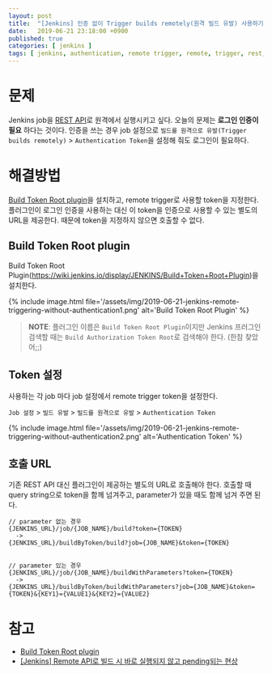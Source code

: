 ```yaml
---
layout: post
title:  "[Jenkins] 인증 없이 Trigger builds remotely(원격 빌드 유발) 사용하기"
date:   2019-06-21 23:18:00 +0900
published: true
categories: [ jenkins ]
tags: [ jenkins, authentication, remote trigger, remote, trigger, rest, build, token, plugin ]
---
```


# 문제

Jenkins job을 [REST API](https://wiki.jenkins.io/display/JENKINS/Remote+access+API)로 원격에서 실행시키고 싶다. 오늘의 문제는 **로그인 인증이 필요** 하다는 것이다. 인증을 쓰는 경우 job 설정으로 `빌드를 원격으로 유발(Trigger builds remotely)` > `Authentication Token`을 설정해 줘도 로그인이 필요하다.


# 해결방법

[Build Token Root plugin](https://wiki.jenkins.io/display/JENKINS/Build+Token+Root+Plugin)을 설치하고, remote trigger로 사용할 token을 지정한다. 플러그인이 로그인 인증을 사용하는 대신 이 token을 인증으로 사용할 수 있는 별도의 URL을 제공한다. 때문에 token을 지정하지 않으면 호출할 수 없다.


## Build Token Root plugin

Build Token Root Plugin(https://wiki.jenkins.io/display/JENKINS/Build+Token+Root+Plugin)을 설치한다.

{% include image.html file='/assets/img/2019-06-21-jenkins-remote-triggering-without-authentication1.png' alt='Build Token Root Plugin' %}

> **NOTE**: 플러그인 이름은 `Build Token Root Plugin`이지만 Jenkins 프러그인 검색할 때는 `Build Authorization Token Root`로 검색해야 한다. (한참 찾았어;;)


## Token 설정

사용하는 각 job 마다 job 설정에서 remote trigger token을 설정한다.

`Job 설정` > `빌드 유발` > `빌드를 원격으로 유발` > `Authentication Token`

{% include image.html file='/assets/img/2019-06-21-jenkins-remote-triggering-without-authentication2.png' alt='Authentication Token' %}


## 호출 URL

기존 REST API 대신 플러그인이 제공하는 별도의 URL로 호출해야 한다. 호출할 때 query string으로 token을 함께 넘겨주고, parameter가 있을 때도 함께 넘겨 주면 된다.

```
// parameter 없는 경우
{JENKINS_URL}/job/{JOB_NAME}/build?token={TOKEN}
  ->
{JENKINS_URL}/buildByToken/build?job={JOB_NAME}&token={TOKEN}


// parameter 있는 경우
{JENKINS_URL}/job/{JOB_NAME}/buildWithParameters?token={TOKEN}
  ->
{JENKINS_URL}/buildByToken/buildWithParameters?job={JOB_NAME}&token={TOKEN}&{KEY1}={VALUE1}&{KEY2}={VALUE2}
```


# 참고

- [Build Token Root plugin](https://wiki.jenkins.io/display/JENKINS/Build+Token+Root+Plugin)
- [[Jenkins] Remote API로 빌드 시 바로 실행되지 않고 pending되는 현상](https://blog.leocat.kr/notes/2018/06/08/jenkins-quiet-period-on-calling-remote-api)

